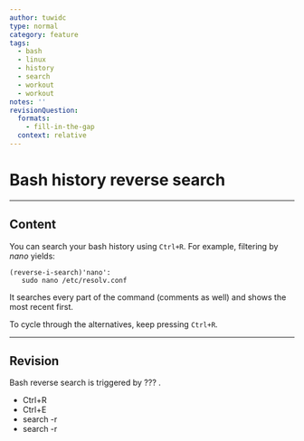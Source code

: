 ```yaml
---
author: tuwidc
type: normal
category: feature
tags:
  - bash
  - linux
  - history
  - search
  - workout
  - workout
notes: ''
revisionQuestion:
  formats:
    - fill-in-the-gap
  context: relative
---
```


# Bash history reverse search


---

## Content

You can search your bash history using `Ctrl+R`. For example, filtering by *nano* yields:

```plain-text
(reverse-i-search)'nano':
   sudo nano /etc/resolv.conf
```

It searches every part of the command (comments as well) and shows the most recent first.

To cycle through the alternatives, keep pressing `Ctrl+R`.


---

## Revision

Bash reverse search is triggered by ??? .

- Ctrl+R
- Ctrl+E
- search -r
- search -r
